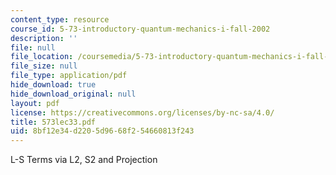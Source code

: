 ```yaml
---
content_type: resource
course_id: 5-73-introductory-quantum-mechanics-i-fall-2002
description: ''
file: null
file_location: /coursemedia/5-73-introductory-quantum-mechanics-i-fall-2002/8bf12e34d2205d9668f254660813f243_573lec33.pdf
file_size: null
file_type: application/pdf
hide_download: true
hide_download_original: null
layout: pdf
license: https://creativecommons.org/licenses/by-nc-sa/4.0/
title: 573lec33.pdf
uid: 8bf12e34-d220-5d96-68f2-54660813f243
---
```

L-S Terms via L2, S2 and Projection